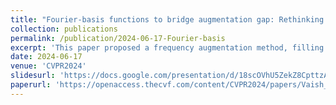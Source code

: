 ```yaml
---
title: "Fourier-basis functions to bridge augmentation gap: Rethinking frequency augmentation in image classification"
collection: publications
permalink: /publication/2024-06-17-Fourier-basis
excerpt: 'This paper proposed a frequency augmentation method, filling the gap left by visual augmentation.'
date: 2024-06-17
venue: 'CVPR2024'
slidesurl: 'https://docs.google.com/presentation/d/18scOVhU5ZekZ8CpttzAWQHxTpAyvkbxKKOWeq-AckdE/edit?usp=sharing'
paperurl: 'https://openaccess.thecvf.com/content/CVPR2024/papers/Vaish_Fourier-basis_Functions_to_Bridge_Augmentation_Gap_Rethinking_Frequency_Augmentation_in_CVPR_2024_paper.pdf'
---
```

